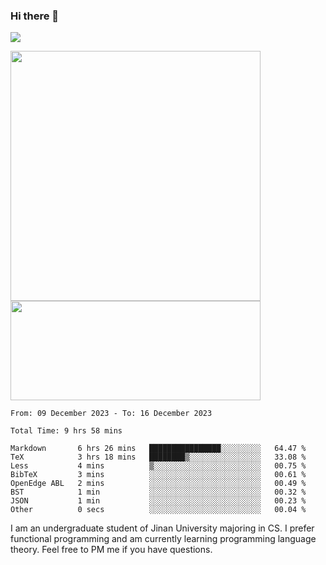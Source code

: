### Hi there 👋

<!--
**pe200012/pe200012** is a ✨ _special_ ✨ repository because its `README.md` (this file) appears on your GitHub profile.

Here are some ideas to get you started:

- 🔭 I’m currently working on ...
- 🌱 I’m currently learning ...
- 👯 I’m looking to collaborate on ...
- 🤔 I’m looking for help with ...
- 💬 Ask me about ...
- 📫 How to reach me: ...
- 😄 Pronouns: ...
- ⚡ Fun fact: ...
-->
![](https://www.codewars.com/users/pe200012/badges/large)
<p>
    <img width="400em" src="https://github-readme-stats-git-masterrstaa-rickstaa.vercel.app/api?username=pe200012&show_icons=true&icon_color=f44336&title_color=757de8&rank_icon=github">
    <img width="400em" height="159em" src="https://github-readme-stats-git-masterrstaa-rickstaa.vercel.app/api/top-langs/?username=pe200012&hide=html,cmake,css&title_color=757de8&layout=compact">
</p>

<!--START_SECTION:waka-->

```all_time
From: 09 December 2023 - To: 16 December 2023

Total Time: 9 hrs 58 mins

Markdown       6 hrs 26 mins   ████████████████░░░░░░░░░   64.47 %
TeX            3 hrs 18 mins   ████████▒░░░░░░░░░░░░░░░░   33.08 %
Less           4 mins          ▒░░░░░░░░░░░░░░░░░░░░░░░░   00.75 %
BibTeX         3 mins          ░░░░░░░░░░░░░░░░░░░░░░░░░   00.61 %
OpenEdge ABL   2 mins          ░░░░░░░░░░░░░░░░░░░░░░░░░   00.49 %
BST            1 min           ░░░░░░░░░░░░░░░░░░░░░░░░░   00.32 %
JSON           1 min           ░░░░░░░░░░░░░░░░░░░░░░░░░   00.23 %
Other          0 secs          ░░░░░░░░░░░░░░░░░░░░░░░░░   00.04 %
```

<!--END_SECTION:waka-->

I am an undergraduate student of Jinan University majoring in CS. I prefer functional programming and am currently learning programming language theory. Feel free to PM me if you have questions.
